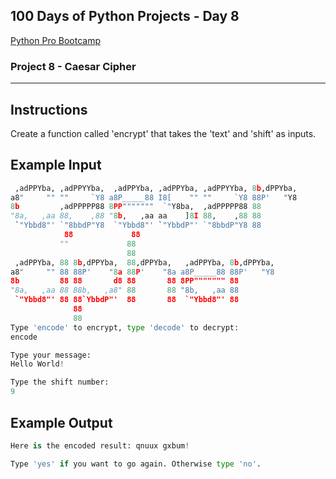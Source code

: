 ## 100 Days of Python Projects - Day 8
[Python Pro Bootcamp](https://uc-cs.udemy.com/course/100-days-of-code/learn/lecture/20499928#overview "Udemy Course")

### Project 8 - Caesar Cipher
***
## Instructions
Create a function called 'encrypt' that takes the 'text' and 'shift' as inputs.

## Example Input

```python
 ,adPPYba, ,adPPYYba,  ,adPPYba, ,adPPYba, ,adPPYYba, 8b,dPPYba,  
a8"     "" ""     `Y8 a8P_____88 I8[    "" ""     `Y8 88P'   "Y8  
8b         ,adPPPPP88 8PP"""""""  `"Y8ba,  ,adPPPPP88 88          
"8a,   ,aa 88,    ,88 "8b,   ,aa aa    ]8I 88,    ,88 88          
 `"Ybbd8"' `"8bbdP"Y8  `"Ybbd8"' `"YbbdP"' `"8bbdP"Y8 88   
            88             88                                 
           ""             88                                 
                          88                                 
 ,adPPYba, 88 8b,dPPYba,  88,dPPYba,   ,adPPYba, 8b,dPPYba,  
a8"     "" 88 88P'    "8a 88P'    "8a a8P_____88 88P'   "Y8  
8b         88 88       d8 88       88 8PP""""""" 88          
"8a,   ,aa 88 88b,   ,a8" 88       88 "8b,   ,aa 88          
 `"Ybbd8"' 88 88`YbbdP"'  88       88  `"Ybbd8"' 88          
              88                                             
              88    
Type 'encode' to encrypt, type 'decode' to decrypt:
encode

Type your message:
Hello World!

Type the shift number:     
9        
```
## Example Output
```python
Here is the encoded result: qnuux gxbum!

Type 'yes' if you want to go again. Otherwise type 'no'.
```
